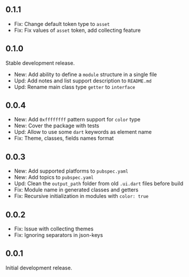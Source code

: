 ## 0.1.1

* Fix: Change default token type to `asset`
* Fix: Fix values of `asset` token, add collecting feature

## 0.1.0

Stable development release.

* New: Add ability to define a `module` structure in a single file
* Upd: Add notes and list support description to `README.md`
* Upd: Rename main class type `getter` to `interface`

## 0.0.4

* New: Add `0xffffffff` pattern support for `color` type
* New: Cover the package with tests
* Upd: Allow to use some `dart` keywords as element name
* Fix: Theme, classes, fields names format

## 0.0.3

* New: Add supported platforms to `pubspec.yaml`
* New: Add topics to `pubspec.yaml`
* Upd: Clean the `output_path` folder from old `.ui.dart` files before build
* Fix: Module name in generated classes and getters
* Fix: Recursive initialization in modules with `color: true`

## 0.0.2

* Fix: Issue with collecting themes
* Fix: Ignoring separators in json-keys

## 0.0.1

Initial development release.